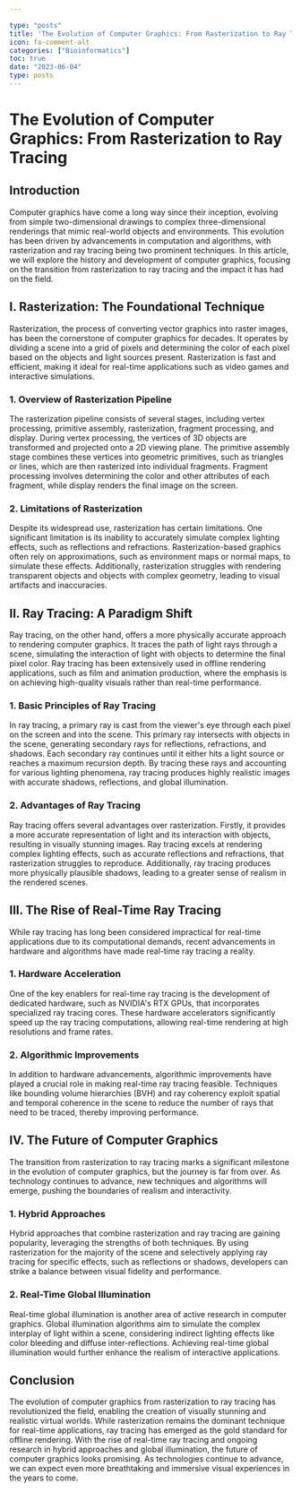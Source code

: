 ```yaml
---

type: "posts"
title: 'The Evolution of Computer Graphics: From Rasterization to Ray Tracing'
icon: fa-comment-alt
categories: ["Bioinformatics"]
toc: true
date: "2023-06-04"
type: posts
---
```





# The Evolution of Computer Graphics: From Rasterization to Ray Tracing

## Introduction

Computer graphics have come a long way since their inception, evolving from simple two-dimensional drawings to complex three-dimensional renderings that mimic real-world objects and environments. This evolution has been driven by advancements in computation and algorithms, with rasterization and ray tracing being two prominent techniques. In this article, we will explore the history and development of computer graphics, focusing on the transition from rasterization to ray tracing and the impact it has had on the field.

## I. Rasterization: The Foundational Technique

Rasterization, the process of converting vector graphics into raster images, has been the cornerstone of computer graphics for decades. It operates by dividing a scene into a grid of pixels and determining the color of each pixel based on the objects and light sources present. Rasterization is fast and efficient, making it ideal for real-time applications such as video games and interactive simulations.

### 1. Overview of Rasterization Pipeline

The rasterization pipeline consists of several stages, including vertex processing, primitive assembly, rasterization, fragment processing, and display. During vertex processing, the vertices of 3D objects are transformed and projected onto a 2D viewing plane. The primitive assembly stage combines these vertices into geometric primitives, such as triangles or lines, which are then rasterized into individual fragments. Fragment processing involves determining the color and other attributes of each fragment, while display renders the final image on the screen.

### 2. Limitations of Rasterization

Despite its widespread use, rasterization has certain limitations. One significant limitation is its inability to accurately simulate complex lighting effects, such as reflections and refractions. Rasterization-based graphics often rely on approximations, such as environment maps or normal maps, to simulate these effects. Additionally, rasterization struggles with rendering transparent objects and objects with complex geometry, leading to visual artifacts and inaccuracies.

## II. Ray Tracing: A Paradigm Shift

Ray tracing, on the other hand, offers a more physically accurate approach to rendering computer graphics. It traces the path of light rays through a scene, simulating the interaction of light with objects to determine the final pixel color. Ray tracing has been extensively used in offline rendering applications, such as film and animation production, where the emphasis is on achieving high-quality visuals rather than real-time performance.

### 1. Basic Principles of Ray Tracing

In ray tracing, a primary ray is cast from the viewer's eye through each pixel on the screen and into the scene. This primary ray intersects with objects in the scene, generating secondary rays for reflections, refractions, and shadows. Each secondary ray continues until it either hits a light source or reaches a maximum recursion depth. By tracing these rays and accounting for various lighting phenomena, ray tracing produces highly realistic images with accurate shadows, reflections, and global illumination.

### 2. Advantages of Ray Tracing

Ray tracing offers several advantages over rasterization. Firstly, it provides a more accurate representation of light and its interaction with objects, resulting in visually stunning images. Ray tracing excels at rendering complex lighting effects, such as accurate reflections and refractions, that rasterization struggles to reproduce. Additionally, ray tracing produces more physically plausible shadows, leading to a greater sense of realism in the rendered scenes.

## III. The Rise of Real-Time Ray Tracing

While ray tracing has long been considered impractical for real-time applications due to its computational demands, recent advancements in hardware and algorithms have made real-time ray tracing a reality.

### 1. Hardware Acceleration

One of the key enablers for real-time ray tracing is the development of dedicated hardware, such as NVIDIA's RTX GPUs, that incorporates specialized ray tracing cores. These hardware accelerators significantly speed up the ray tracing computations, allowing real-time rendering at high resolutions and frame rates.

### 2. Algorithmic Improvements

In addition to hardware advancements, algorithmic improvements have played a crucial role in making real-time ray tracing feasible. Techniques like bounding volume hierarchies (BVH) and ray coherency exploit spatial and temporal coherence in the scene to reduce the number of rays that need to be traced, thereby improving performance.

## IV. The Future of Computer Graphics

The transition from rasterization to ray tracing marks a significant milestone in the evolution of computer graphics, but the journey is far from over. As technology continues to advance, new techniques and algorithms will emerge, pushing the boundaries of realism and interactivity.

### 1. Hybrid Approaches

Hybrid approaches that combine rasterization and ray tracing are gaining popularity, leveraging the strengths of both techniques. By using rasterization for the majority of the scene and selectively applying ray tracing for specific effects, such as reflections or shadows, developers can strike a balance between visual fidelity and performance.

### 2. Real-Time Global Illumination

Real-time global illumination is another area of active research in computer graphics. Global illumination algorithms aim to simulate the complex interplay of light within a scene, considering indirect lighting effects like color bleeding and diffuse inter-reflections. Achieving real-time global illumination would further enhance the realism of interactive applications.

## Conclusion

The evolution of computer graphics from rasterization to ray tracing has revolutionized the field, enabling the creation of visually stunning and realistic virtual worlds. While rasterization remains the dominant technique for real-time applications, ray tracing has emerged as the gold standard for offline rendering. With the rise of real-time ray tracing and ongoing research in hybrid approaches and global illumination, the future of computer graphics looks promising. As technologies continue to advance, we can expect even more breathtaking and immersive visual experiences in the years to come.